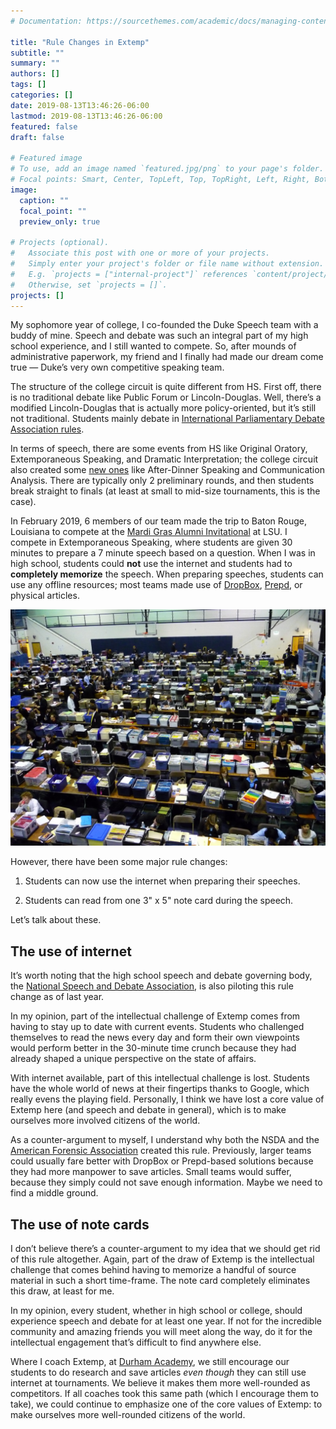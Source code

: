 ```yaml
---
# Documentation: https://sourcethemes.com/academic/docs/managing-content/

title: "Rule Changes in Extemp"
subtitle: ""
summary: ""
authors: []
tags: []
categories: []
date: 2019-08-13T13:46:26-06:00
lastmod: 2019-08-13T13:46:26-06:00
featured: false
draft: false

# Featured image
# To use, add an image named `featured.jpg/png` to your page's folder.
# Focal points: Smart, Center, TopLeft, Top, TopRight, Left, Right, BottomLeft, Bottom, BottomRight.
image:
  caption: ""
  focal_point: ""
  preview_only: true

# Projects (optional).
#   Associate this post with one or more of your projects.
#   Simply enter your project's folder or file name without extension.
#   E.g. `projects = ["internal-project"]` references `content/project/deep-learning/index.md`.
#   Otherwise, set `projects = []`.
projects: []
---
```


My sophomore year of college, I co-founded the Duke Speech team with a buddy of mine. Speech and debate was such an integral part of my high school experience, and I still wanted to compete. So, after mounds of administrative paperwork, my friend and I finally had made our dream come true — Duke’s very own competitive speaking team.

The structure of the college circuit is quite different from HS. First off, there is no traditional debate like Public Forum or Lincoln-Douglas. Well, there’s a modified Lincoln-Douglas that is actually more policy-oriented, but it’s still not traditional. Students mainly debate in [International Parliamentary Debate Association rules](http://www.ipdadebate.info/).

In terms of speech, there are some events from HS like Original Oratory, Extemporaneous Speaking, and Dramatic Interpretation; the college circuit also created some [new ones](https://sites.google.com/site/afanietnew2/products-services/event-descriptions) like After-Dinner Speaking and Communication Analysis. There are typically only 2 preliminary rounds, and then students break straight to finals (at least at small to mid-size tournaments, this is the case).

In February 2019, 6 members of our team made the trip to Baton Rouge, Louisiana to compete at the [Mardi Gras Alumni Invitational](https://www.collegeforensics.org/tournament/2019-mardi-gras-alumni-swing-tournament-pt-1) at LSU. I compete in Extemporaneous Speaking, where students are given 30 minutes to prepare a 7 minute speech based on a question. When I was in high school, students could **not** use the internet and students had to **completely memorize** the speech. When preparing speeches, students can use any offline resources; most teams made use of [DropBox](https://www.dropbox.com/), [Prepd](https://prepd.in/), or physical articles.

![An Extemporaneous Speaking prep room, with students making use of physical articles.](featured.jpeg)

However, there have been some major rule changes:

1. Students can now use the internet when preparing their speeches.

1. Students can read from one 3" x 5" note card during the speech.

Let’s talk about these.

## The use of internet

It’s worth noting that the high school speech and debate governing body, the [National Speech and Debate Association](https://www.speechanddebate.org/), is also piloting this rule change as of last year.

In my opinion, part of the intellectual challenge of Extemp comes from having to stay up to date with current events. Students who challenged themselves to read the news every day and form their own viewpoints would perform better in the 30-minute time crunch because they had already shaped a unique perspective on the state of affairs.

With internet available, part of this intellectual challenge is lost. Students have the whole world of news at their fingertips thanks to Google, which really evens the playing field. Personally, I think we have lost a core value of Extemp here (and speech and debate in general), which is to make ourselves more involved citizens of the world.

As a counter-argument to myself, I understand why both the NSDA and the [American Forensic Association](https://www.americanforensicsassoc.org/) created this rule. Previously, larger teams could usually fare better with DropBox or Prepd-based solutions because they had more manpower to save articles. Small teams would suffer, because they simply could not save enough information. Maybe we need to find a middle ground.

## The use of note cards

I don’t believe there’s a counter-argument to my idea that we should get rid of this rule altogether. Again, part of the draw of Extemp is the intellectual challenge that comes behind having to memorize a handful of source material in such a short time-frame. The note card completely eliminates this draw, at least for me.

In my opinion, every student, whether in high school or college, should experience speech and debate for at least one year. If not for the incredible community and amazing friends you will meet along the way, do it for the intellectual engagement that’s difficult to find anywhere else.

Where I coach Extemp, at [Durham Academy](http://www.dadebate.com/), we still encourage our students to do research and save articles *even though* they can still use internet at tournaments. We believe it makes them more well-rounded as competitors. If all coaches took this same path (which I encourage them to take), we could continue to emphasize one of the core values of Extemp: to make ourselves more well-rounded citizens of the world.
